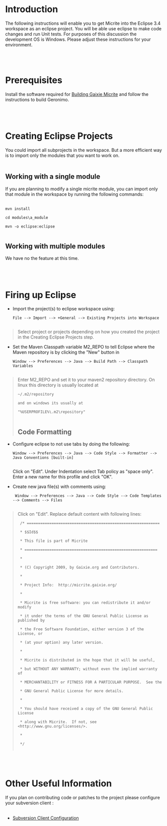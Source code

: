 
# Introduction #
The following instructions will enable you to get Micrite into the Eclipse 3.4 workspace as an eclipse project. You will be able use eclipse to make code changes and run Unit tests. For purposes of this discussion the development OS is Windows. Please adjust these instructions for your environment.

<br><br>
<h1>Prerequisites</h1>

Install the software required for <a href='Building.md'>Building Gaixie Micrite</a> and follow the instructions to build Geronimo.<br>
<br>
<br><br>
<h1>Creating Eclipse Projects</h1>
You could import all subprojects in the workspace. But a more efficient way is to import only the modules that you want to work on.<br>
<br>
<h2>Working with a single module</h2>
If you are planning to modify a single micrite module, you can import only that module in the workspace by running the following commands:<br>
<br>
<pre><code>mvn install<br>
cd modules\a_module<br>
mvn -o eclipse:eclipse<br>
</code></pre>

<h2>Working with multiple modules</h2>
We have no the feature at this time.<br>
<br>
<br><br>
<h1>Firing up Eclipse</h1>

<ul><li>Import the project(s) to eclipse workspace using:<br>
<pre><code>File --&gt; Import --&gt; +General --&gt; Existing Projects into Workspace<br>
</code></pre>
</li></ul><blockquote>Select project or projects depending on how you created the project in the Creating Eclipse Projects step.</blockquote>

<ul><li>Set the Maven Classpath variable M2_REPO to tell Eclipse where the Maven repository is by clicking the "New" button in<br>
<pre><code>Window --&gt; Preferences --&gt; Java --&gt; Build Path --&gt; Classpath Variables<br>
</code></pre>
</li></ul><blockquote>Enter M2_REPO and set it to your maven2 repository directory. On linux this directory is usually located at<br>
<pre><code>~/.m2/repository<br>
and on windows its usually at<br>
"%USERPROFILE%\.m2\repository"<br>
</code></pre>
<h2>Code Formatting</h2>
</blockquote><ul><li>Configure eclipse to not use tabs by doing the following:<br>
<pre><code>Window --&gt; Preferences --&gt; Java --&gt; Code Style --&gt; Formatter --&gt; Java Conventions [built-in]<br>
</code></pre>
Click on "Edit". Under Indentation select Tab policy as "space only". Enter a new name for this profile and click "OK".</li></ul>

<ul><li>Create new java file(s) with comments using:<br>
<pre><code> Window --&gt; Preferences --&gt; Java --&gt; Code Style --&gt; Code Templates --&gt; Comments --&gt; Files<br>
</code></pre>
</li></ul><blockquote>Click on "Edit". Replace default content with following lines:<br>
<pre><code> /* ===========================================================<br>
 * $$Id$$<br>
 * This file is part of Micrite<br>
 * ===========================================================<br>
 *<br>
 * (C) Copyright 2009, by Gaixie.org and Contributors.<br>
 * <br>
 * Project Info:  http://micrite.gaixie.org/<br>
 *<br>
 * Micrite is free software: you can redistribute it and/or modify<br>
 * it under the terms of the GNU General Public License as published by<br>
 * the Free Software Foundation, either version 3 of the License, or<br>
 * (at your option) any later version.<br>
 *<br>
 * Micrite is distributed in the hope that it will be useful,<br>
 * but WITHOUT ANY WARRANTY; without even the implied warranty of<br>
 * MERCHANTABILITY or FITNESS FOR A PARTICULAR PURPOSE.  See the<br>
 * GNU General Public License for more details.<br>
 *<br>
 * You should have received a copy of the GNU General Public License<br>
 * along with Micrite.  If not, see &lt;http://www.gnu.org/licenses/&gt;.<br>
 *<br>
 */<br>
</code></pre></blockquote>

<br><br>
<h1>Other Useful Information</h1>
If you plan on contributing code or patches to the project please configure your subversion client :<br>
<br>
<ul><li><a href='http://docs.google.com/Doc?id=dggnm2v4_3d9zr5rcd'>Subversion Client Configuration</a>